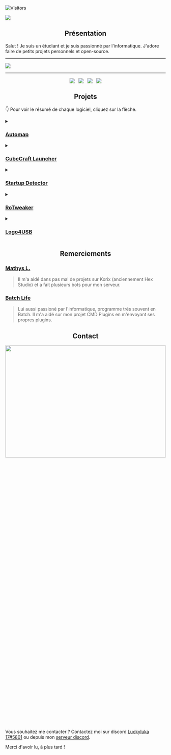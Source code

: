 ![Visitors](https://api.visitorbadge.io/api/visitors?path=https%3A%2F%2Fgithub.com%2FLuckyluka17&label=Visiteurs&style=flat)

![](https://i.imgur.com/1qmkRBN.gif)
<h2 align="center">Présentation</h2>
Salut ! Je suis un étudiant et je suis passionné par l'informatique. J'adore faire de petits projets personnels et open-source.
  
---

<p><img src="https://github-readme-stats.vercel.app/api?username=luckyluka17&show_icons=true&theme=dark&locale=fr&layout=compact" /></p>

---

<p align="center">
   <a href="https://discord.gg/QaxHU6NHZe"><img src="https://i.imgur.com/aPZYeEF.png" style="cursor: pointer; max-width: 100%; vertical-align: middle; height: auto !important;"></a>&nbsp; &nbsp;<a href="https://www.youtube.com/channel/UCMDV6fMmzFSq9bB_BSodRiw"><img src="https://i.imgur.com/Wnarqc7.png" style="cursor: pointer; max-width: 100%; vertical-align: middle; height: auto !important;"></a>&nbsp; &nbsp;<a href="https://github.com/Luckyluka17"><img src="https://i.imgur.com/zkqH5xG.png" style="cursor: pointer; max-width: 100%; vertical-align: middle; height: auto !important;"></a>&nbsp; &nbsp;<a href="https://www.luckyluka17.cf"><img src="https://i.imgur.com/JcBPSRP.png" style="cursor: pointer; max-width: 100%; vertical-align: middle; height: auto !important;"></a><br></p>
  <p class="text-center"><a href="https://discord.gg/QaxHU6NHZe" target="_blank"></a><a href="https://www.youtube.com/channel/UCMDV6fMmzFSq9bB_BSodRiw" target="_blank"></a>
</p>

<h2 align="center">Projets</h2>

<p>👇 Pour voir le résumé de chaque logiciel, cliquez sur la flèche.</p>
<details>
  <summary><h3><a href="https://github.com/Luckyluka17/automap">Automap</a></h3></summary>
    Générez gratuitement des cartes Open Street Map satellite avec ce petit logiciel gratuit.
</details>
<details>
  <summary><h3><a href="https://github.com/Luckyluka17/CubeCraft-Launcher">CubeCraft Launcher</a></h3></summary>
    Découvrez CubeCraft Launcher, une application uniquement codé en Python et en Batch. Grâce à son interface graphique facile et intuitive, vous pouvez vous retrouver facilement.
</details>
<details>
  <summary><h3><a href="Startup Detector">Startup Detector</a></h3></summary>
    Retrouvez tous les programmes au démarrage de votre ordinateur directement dans la cmd. Donne plus de précision et affiche TOUS les programmes au démarrage. Cela vous permet d'analyser votre ordinateur de fond en comble pour y trouver des programmes parasites ou dangereux.
</details>
<details>
  <summary><h3><a href="https://github.com/Luckyluka17/roTweaker">RoTweaker</a></h3></summary>
    Grâce à roTweaker, vous allez pouvoir gagner des FPS en jeu, mais aussi accéder à des fonctionnalités supplémentaires Roblox.
</details>
<details>
  <summary><h3><a href="https://github.com/Luckyluka17/Logo4USB">Logo4USB</a></h3></summary>
    Obtenez un logo sur votre clé USB ou tout autre appareil de stockage en USB. Ce logiciel est une alternative a Autorun Creator que j'avais fait il y a plusieurs mois maintenant. Celui ci possède une interface plus facile a utiliser avec un tutoriel.
</details>

<h2 align="center">Remerciements</h2>

### [Mathys L.](https://github.com/mathys-l)
> Il m'a aidé dans pas mal de projets sur Korix (anciennement Hex Studio) et a fait plusieurs bots pour mon serveur.

### [Batch Life](https://github.com/Batchlife)
> Lui aussi passioné par l'informatique, programme très souvent en Batch. Il m'a aidé sur mon projet CMD Plugins en m'envoyant ses propres plugins.

<h2 align="center">Contact</h2>

<div align="center">
  <a href="https://discord.com/users/428193377863991296" target="_blank"><img align="center" src="https://lanyard.cnrad.dev/api/428193377863991296?bg=23272E" width="100%" height="30%"></a>
</div>
<br/>

Vous souhaitez me contacter ? Contactez moi sur discord [Luckyluka 17#5801](https://discord.com/users/428193377863991296) ou depuis mon [serveur discord](https://discord.gg/YPm459VZsH).

Merci d'avoir lu, à plus tard !
